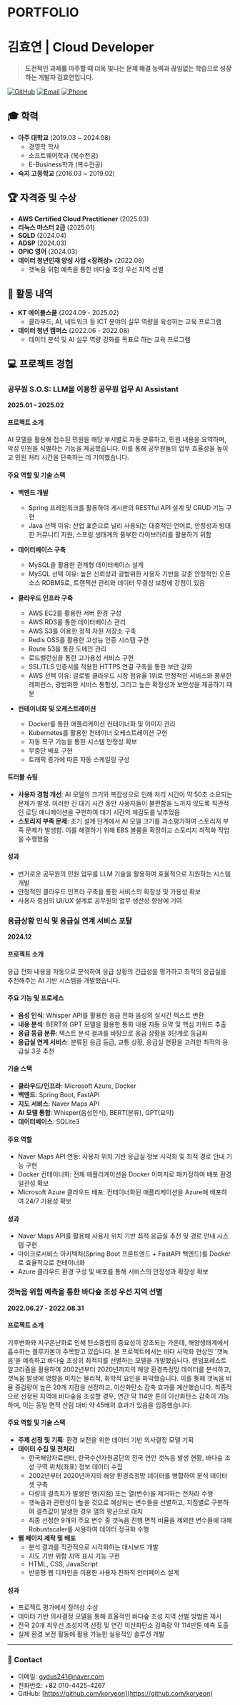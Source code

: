 # PORTFOLIO

# 김효연 | Cloud Developer

> **도전적인 과제를 마주할 때 더욱 빛나는 문제 해결 능력과 끊임없는 학습으로 성장하는 개발자 김효연입니다.**
  
[![GitHub](https://img.shields.io/badge/GitHub-koryeon-181717?style=flat-square&logo=github)](https://github.com/koryeon)
[![Email](https://img.shields.io/badge/Email-gydus241@naver.com-EA4335?style=flat-square&logo=gmail)](mailto:gydus241@naver.com)
[![Phone](https://img.shields.io/badge/Phone-010--4425--4267-228B22?style=flat-square&logo=whatsapp)](tel:+82-10-4425-4267)

## 🎓 학력
- **아주 대학교** (2019.03 ~ 2024.08)
  - 경영학 학사
  - 소프트웨어학과 (복수전공)
  - E-Business학과 (복수전공)
- **숙지 고등학교** (2016.03 ~ 2019.02)

## 🏆 자격증 및 수상
- **AWS Certified Cloud Practitioner** (2025.03)
- **리눅스 마스터 2급** (2025.01)
- **SQLD** (2024.04)
- **ADSP** (2024.03)
- **OPIC 영어** (2024.03)
- **데이터 청년인재 양성 사업 <장려상>** (2022.08)
  - 갯녹음 위험 예측을 통한 바다숲 조성 우선 지역 선별

## 🌱 활동 내역
- **KT 에이블스쿨** (2024.09 - 2025.02)
  - 클라우드, AI, 네트워크 등 ICT 분야의 실무 역량을 육성하는 교육 프로그램
- **데이터 청년 캠퍼스** (2022.06 - 2022.08)
  - 데이터 분석 및 AI 실무 역량 강화를 목표로 하는 교육 프로그램

## 💻 프로젝트 경험

### 공무원 S.O.S: LLM을 이용한 공무원 업무 AI Assistant
**2025.01 - 2025.02**

#### 프로젝트 소개
AI 모델을 활용해 접수된 민원을 해당 부서별로 자동 분류하고, 민원 내용을 요약하며, 악성 민원을 식별하는 기능을 제공했습니다. 이를 통해 공무원들의 업무 효율성을 높이고 민원 처리 시간을 단축하는 데 기여했습니다.

#### 주요 역할 및 기술 스택
- **백엔드 개발**
  - Spring 프레임워크를 활용하여 게시판의 RESTful API 설계 및 CRUD 기능 구현
  - Java 선택 이유: 산업 표준으로 널리 사용되는 대중적인 언어로, 안정성과 방대한 커뮤니티 지원, 스프링 생태계의 풍부한 라이브러리를 활용하기 위함

- **데이터베이스 구축**
  - MySQL을 활용한 관계형 데이터베이스 설계
  - MySQL 선택 이유: 높은 신뢰성과 광범위한 사용자 기반을 갖춘 안정적인 오픈소스 RDBMS로, 트랜잭션 관리와 데이터 무결성 보장에 강점이 있음

- **클라우드 인프라 구축**
  - AWS EC2를 활용한 서버 환경 구성
  - AWS RDS를 통한 데이터베이스 관리
  - AWS S3를 이용한 정적 자원 저장소 구축
  - Redis OSS를 활용한 고성능 인증 시스템 구현
  - Route 53을 통한 도메인 관리
  - 로드밸런싱을 통한 고가용성 서비스 구현
  - SSL/TLS 인증서를 적용한 HTTPS 연결 구축을 통한 보안 강화
  - AWS 선택 이유: 글로벌 클라우드 시장 점유율 1위로 안정적인 서비스와 풍부한 레퍼런스, 광범위한 서비스 통합성, 그리고 높은 확장성과 보안성을 제공하기 때문

- **컨테이너화 및 오케스트레이션**
  - Docker를 통한 애플리케이션 컨테이너화 및 이미지 관리
  - Kubernetes를 활용한 컨테이너 오케스트레이션 구현
  - 자동 복구 기능을 통한 시스템 안정성 확보
  - 무중단 배포 구현
  - 트래픽 증가에 따른 자동 스케일링 구성

#### 트러블 슈팅
- **사용자 경험 개선**: AI 모델의 크기와 복잡성으로 인해 처리 시간이 약 50초 소요되는 문제가 발생. 이러한 긴 대기 시간 동안 사용자들이 불편함을 느끼지 않도록 직관적인 로딩 애니메이션을 구현하여 대기 시간의 체감도를 낮추었음
- **스토리지 부족 문제**: 초기 설계 단계에서 AI 모델 크기를 과소평가하여 스토리지 부족 문제가 발생함. 이를 해결하기 위해 EBS 볼륨을 확장하고 스토리지 최적화 작업을 수행했음

#### 성과
- 번거로운 공무원의 민원 업무를 LLM 기술을 활용하여 효율적으로 지원하는 시스템 개발
- 안정적인 클라우드 인프라 구축을 통한 서비스의 확장성 및 가용성 확보
- 사용자 중심의 UI/UX 설계로 공무원의 업무 생산성 향상에 기여

### 응급상황 인식 및 응급실 연계 서비스 포탈
**2024.12**

#### 프로젝트 소개
응급 전화 내용을 자동으로 분석하여 응급 상황의 긴급성을 평가하고 최적의 응급실을 추천해주는 AI 기반 시스템을 개발했습니다.

#### 주요 기능 및 프로세스
- **음성 인식**: Whisper API를 활용한 응급 전화 음성의 실시간 텍스트 변환
- **내용 분석**: BERT와 GPT 모델을 활용한 통화 내용 자동 요약 및 핵심 키워드 추출
- **응급 등급 분류**: 텍스트 분석 결과를 바탕으로 응급 상황을 3단계로 등급화
- **응급실 연계 서비스**: 분류된 응급 등급, 교통 상황, 응급실 현황을 고려한 최적의 응급실 3곳 추천

#### 기술 스택
- **클라우드/인프라**: Microsoft Azure, Docker
- **백엔드**: Spring Boot, FastAPI
- **지도 서비스**: Naver Maps API
- **AI 모델 통합**: Whisper(음성인식), BERT(분류), GPT(요약)
- **데이터베이스**: SQLite3

#### 주요 역할
- Naver Maps API 연동: 사용자 위치 기반 응급실 정보 시각화 및 최적 경로 안내 기능 구현
- Docker 컨테이너화: 전체 애플리케이션을 Docker 이미지로 패키징하여 배포 환경 일관성 확보
- Microsoft Azure 클라우드 배포: 컨테이너화된 애플리케이션을 Azure에 배포하여 24/7 가용성 확보

#### 성과
- Naver Maps API를 활용해 사용자 위치 기반 최적 응급실 추천 및 경로 안내 시스템 구현
- 마이크로서비스 아키텍처(Spring Boot 프론트엔드 + FastAPI 백엔드)를 Docker로 효율적으로 컨테이너화
- Azure 클라우드 환경 구성 및 배포를 통해 서비스의 안정성과 확장성 확보

### 갯녹음 위험 예측을 통한 바다숲 조성 우선 지역 선별
**2022.06.27 - 2022.08.31**

#### 프로젝트 소개
기후변화와 지구온난화로 인해 탄소중립의 중요성이 강조되는 가운데, 해양생태계에서 흡수하는 블루카본이 주목받고 있습니다. 본 프로젝트에서는 바다 사막화 현상인 '갯녹음'을 예측하고 바다숲 조성의 최적지를 선별하는 모델을 개발했습니다. 랜덤포레스트 알고리즘을 활용하여 2002년부터 2020년까지의 해양 환경측정망 데이터를 분석하고, 갯녹음 발생에 영향을 미치는 물리적, 화학적 요인을 파악했습니다. 이를 통해 갯녹음 비율 증감량이 높은 20개 지점을 선정하고, 이산화탄소 감축 효과를 계산했습니다. 최종적으로 선정된 지역에 바다숲을 조성할 경우, 연간 약 114만 톤의 이산화탄소 감축이 가능하며, 이는 동일 면적 산림 대비 약 45배의 효과가 있음을 입증했습니다.

#### 주요 역할 및 기술 스택
- **주제 선정 및 기획**: 환경 보전을 위한 데이터 기반 의사결정 모델 기획
- **데이터 수집 및 전처리**
  - 한국해양자료센터, 한국수산자원공단의 전국 연안 갯녹음 발생 현황, 바다숲 조성 구역 위치(좌표) 정보 데이터 수집
  - 2002년부터 2020년까지의 해양 환경측정망 데이터를 병합하여 분석 데이터셋 구축
  - 다량의 결측치가 발생한 행(지점) 또는 열(변수)을 제거하는 전처리 수행
  - 갯녹음과 관련성이 높을 것으로 예상되는 변수들을 선별하고, 지점별로 구분하여 결측값이 발생한 경우 열의 평균으로 대치
  - 최종 선정한 9개의 주요 변수 중 갯녹음 진행 면적 비율을 제외한 변수들에 대해 Robustscaler를 사용하여 데이터 정규화 수행
- **웹 페이지 제작 및 배포**
  - 분석 결과를 직관적으로 시각화하는 대시보드 개발
  - 지도 기반 위험 지역 표시 기능 구현
  - HTML, CSS, JavaScript
  - 반응형 웹 디자인을 이용한 사용자 친화적 인터페이스 설계

#### 성과
- 프로젝트 평가에서 장려상 수상
- 데이터 기반 의사결정 모델을 통해 효율적인 바다숲 조성 지역 선별 방법론 제시
- 전국 20개 최우선 조성지역 선정 및 연간 이산화탄소 감축량 약 114만톤 예측 도출
- 실제 환경 보전 활동에 활용 가능한 실용적인 솔루션 개발

---

### 🔗 Contact
- 이메일: [gydus241@naver.com](mailto:gydus241@naver.com)
- 전화번호: +82 010-4425-4267
- GitHub: [https://github.com/koryeon](https://github.com/koryeon)
